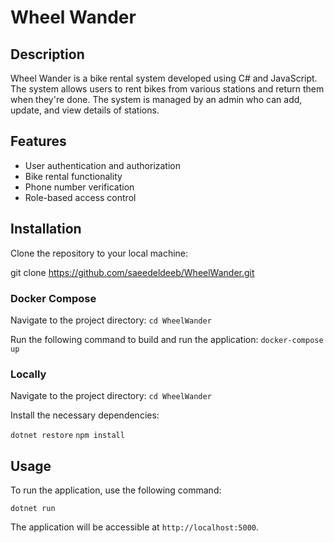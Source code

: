 # Wheel Wander

## Description
Wheel Wander is a bike rental system developed using C# and JavaScript. The system allows users to rent bikes from various stations and return them when they're done. The system is managed by an admin who can add, update, and view details of stations.

## Features
- User authentication and authorization
- Bike rental functionality
- Phone number verification
- Role-based access control

## Installation
Clone the repository to your local machine:

git clone https://github.com/saeedeldeeb/WheelWander.git

### Docker Compose
Navigate to the project directory:
`cd WheelWander`

Run the following command to build and run the application:
`docker-compose up` 

### Locally
Navigate to the project directory:
`cd WheelWander`

Install the necessary dependencies:

`dotnet restore`
`npm install`


## Usage
To run the application, use the following command:

`dotnet run`

The application will be accessible at `http://localhost:5000`.
